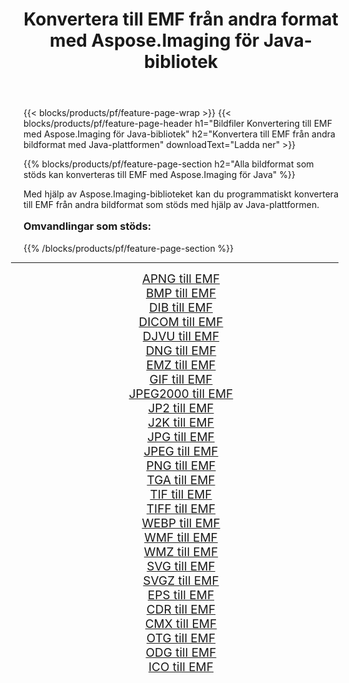 ﻿---
title: Konvertera till EMF från andra format med Aspose.Imaging för Java-bibliotek 
weight: 3920
url: /sv/java/conversion/to/emf/ 
lang: sv
langdirlevel: 2
locales: zh-hans,ja,it,ru,de,es,fr,nl,id,lt,pl,pt,vi,tr,ko,zh-hant,ar,hi,th,sv,cs,uk,he
description: Med Aspose.Imaging kan du konvertera till EMF från andra format med Java
---

{{< blocks/products/pf/feature-page-wrap >}}
{{< blocks/products/pf/feature-page-header h1="Bildfiler Konvertering till EMF med Aspose.Imaging för Java-bibliotek" h2="Konvertera till EMF från andra bildformat med Java-plattformen" downloadText="Ladda ner" >}}


{{% blocks/products/pf/feature-page-section  h2="Alla bildformat som stöds kan konverteras till EMF med Aspose.Imaging för Java" %}}
<p align=justify>Med hjälp av Aspose.Imaging-biblioteket kan du programmatiskt konvertera till EMF från andra bildformat som stöds med hjälp av Java-plattformen.</p>
<h3 style="margin-top:16px;">
Omvandlingar som stöds:
</h3>
{{% /blocks/products/pf/feature-page-section %}}
<div class="container-fluid productfamilypage bg-gray">
    <div class="convertypes bg-gray agp-content section">
        <div class="container">
		<hr style="margin-left:-20px;"/>
		<div class="row other-converters" style="gap: 10px;font-size: 19px;text-align:center;">
		    <div class='col-md-3 other-converter remove-lp remove-rp'><a href="/imaging/sv/java/conversion/apng-to-emf/" style="padding:15px;">APNG till EMF</a></div>
<div class='col-md-3 other-converter remove-lp remove-rp'><a href="/imaging/sv/java/conversion/bmp-to-emf/" style="padding:15px;">BMP till EMF</a></div>
<div class='col-md-3 other-converter remove-lp remove-rp'><a href="/imaging/sv/java/conversion/dib-to-emf/" style="padding:15px;">DIB till EMF</a></div>
<div class='col-md-3 other-converter remove-lp remove-rp'><a href="/imaging/sv/java/conversion/dicom-to-emf/" style="padding:15px;">DICOM till EMF</a></div>
<div class='col-md-3 other-converter remove-lp remove-rp'><a href="/imaging/sv/java/conversion/djvu-to-emf/" style="padding:15px;">DJVU till EMF</a></div>
<div class='col-md-3 other-converter remove-lp remove-rp'><a href="/imaging/sv/java/conversion/dng-to-emf/" style="padding:15px;">DNG till EMF</a></div>
<div class='col-md-3 other-converter remove-lp remove-rp'><a href="/imaging/sv/java/conversion/emz-to-emf/" style="padding:15px;">EMZ till EMF</a></div>
<div class='col-md-3 other-converter remove-lp remove-rp'><a href="/imaging/sv/java/conversion/gif-to-emf/" style="padding:15px;">GIF till EMF</a></div>
<div class='col-md-3 other-converter remove-lp remove-rp'><a href="/imaging/sv/java/conversion/jpeg2000-to-emf/" style="padding:15px;">JPEG2000 till EMF</a></div>
<div class='col-md-3 other-converter remove-lp remove-rp'><a href="/imaging/sv/java/conversion/jp2-to-emf/" style="padding:15px;">JP2 till EMF</a></div>
<div class='col-md-3 other-converter remove-lp remove-rp'><a href="/imaging/sv/java/conversion/j2k-to-emf/" style="padding:15px;">J2K till EMF</a></div>
<div class='col-md-3 other-converter remove-lp remove-rp'><a href="/imaging/sv/java/conversion/jpg-to-emf/" style="padding:15px;">JPG till EMF</a></div>
<div class='col-md-3 other-converter remove-lp remove-rp'><a href="/imaging/sv/java/conversion/jpeg-to-emf/" style="padding:15px;">JPEG till EMF</a></div>
<div class='col-md-3 other-converter remove-lp remove-rp'><a href="/imaging/sv/java/conversion/png-to-emf/" style="padding:15px;">PNG till EMF</a></div>
<div class='col-md-3 other-converter remove-lp remove-rp'><a href="/imaging/sv/java/conversion/tga-to-emf/" style="padding:15px;">TGA till EMF</a></div>
<div class='col-md-3 other-converter remove-lp remove-rp'><a href="/imaging/sv/java/conversion/tif-to-emf/" style="padding:15px;">TIF till EMF</a></div>
<div class='col-md-3 other-converter remove-lp remove-rp'><a href="/imaging/sv/java/conversion/tiff-to-emf/" style="padding:15px;">TIFF till EMF</a></div>
<div class='col-md-3 other-converter remove-lp remove-rp'><a href="/imaging/sv/java/conversion/webp-to-emf/" style="padding:15px;">WEBP till EMF</a></div>
<div class='col-md-3 other-converter remove-lp remove-rp'><a href="/imaging/sv/java/conversion/wmf-to-emf/" style="padding:15px;">WMF till EMF</a></div>
<div class='col-md-3 other-converter remove-lp remove-rp'><a href="/imaging/sv/java/conversion/wmz-to-emf/" style="padding:15px;">WMZ till EMF</a></div>
<div class='col-md-3 other-converter remove-lp remove-rp'><a href="/imaging/sv/java/conversion/svg-to-emf/" style="padding:15px;">SVG till EMF</a></div>
<div class='col-md-3 other-converter remove-lp remove-rp'><a href="/imaging/sv/java/conversion/svgz-to-emf/" style="padding:15px;">SVGZ till EMF</a></div>
<div class='col-md-3 other-converter remove-lp remove-rp'><a href="/imaging/sv/java/conversion/eps-to-emf/" style="padding:15px;">EPS till EMF</a></div>
<div class='col-md-3 other-converter remove-lp remove-rp'><a href="/imaging/sv/java/conversion/cdr-to-emf/" style="padding:15px;">CDR till EMF</a></div>
<div class='col-md-3 other-converter remove-lp remove-rp'><a href="/imaging/sv/java/conversion/cmx-to-emf/" style="padding:15px;">CMX till EMF</a></div>
<div class='col-md-3 other-converter remove-lp remove-rp'><a href="/imaging/sv/java/conversion/otg-to-emf/" style="padding:15px;">OTG till EMF</a></div>
<div class='col-md-3 other-converter remove-lp remove-rp'><a href="/imaging/sv/java/conversion/odg-to-emf/" style="padding:15px;">ODG till EMF</a></div>
<div class='col-md-3 other-converter remove-lp remove-rp'><a href="/imaging/sv/java/conversion/ico-to-emf/" style="padding:15px;">ICO till EMF</a></div>
                </div>
        </div>
    </div>
</div>
<br/>

